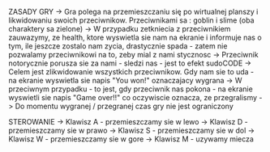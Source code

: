 ZASADY GRY
-> Gra polega na przemieszczaniu się po wirtualnej planszy i likwidowaniu swoich przeciwnikow. Przeciwnikami
sa : goblin i slime (oba charaktery sa zielone)
-> W przypadku zetkniecia z przeciwnikiem zauwazymy, ze health, ktore wyswietla sie nam na ekranie i informuje nas
o tym, ile jeszcze zostalo nam zycia, drastycznie spada - zatem nie pozwalamy przeciwnikowi na to, zeby mial z nami stycznosc
-> Przeciwnik notorycznie porusza sie za nami - sledzi nas - jest to efekt sudoCODE
-> Celem jest zlikwidowanie wszystkich przeciwnikow. Gdy nam sie to uda - na ekranie wyswietla sie 
napis "You won!" oznaczajacy wygrana
-> W przeciwnym przypadku - to jest, gdy przeciwnik nas pokona - na ekranie wyswietli sie napis
"Game over!!" co oczywiscie oznacza, ze przegralismy
-> Do momentu wygranej / przegranej czas gry nie jest ograniczony

STEROWANIE
-> Klawisz A - przemieszczamy sie w lewo
-> Klawisz D - przemieszczamy sie w prawo 
-> Klawisz S - przemieszczamy sie w dol
-> Klawisz W - przemieszczamy sie w gore
-> Klawisz M - uzywamy miecza 
